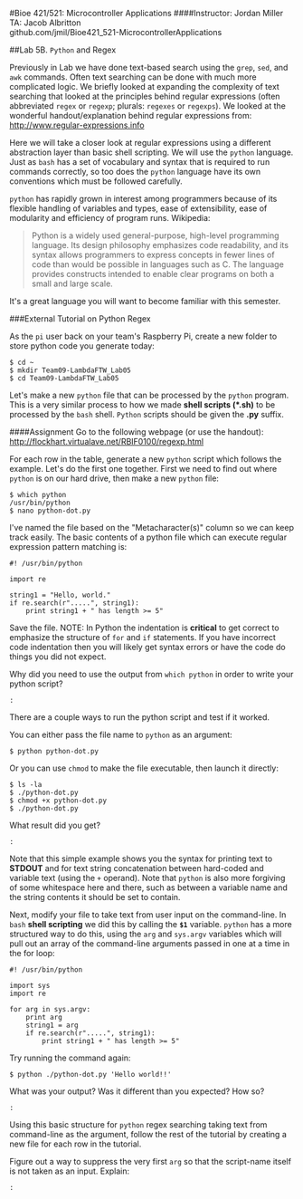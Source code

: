 #Bioe 421/521: Microcontroller Applications
####Instructor: Jordan Miller<br>TA: Jacob Albritton<br>github.com/jmil/Bioe421_521-MicrocontrollerApplications

##Lab 5B. `Python` and Regex

Previously in Lab we have done text-based search using the `grep`, `sed`, and `awk` commands. Often text searching can be done with much more complicated logic. We briefly looked at expanding the complexity of text searching that looked at the principles behind regular expressions (often abbreviated `regex` or `regexp`; plurals: `regexes` or `regexps`). We looked at the wonderful handout/explanation behind regular expressions from:
http://www.regular-expressions.info

Here we will take a closer look at regular expressions using a different abstraction layer than basic shell scripting. We will use the `python` language. Just as `bash` has a set of vocabulary and syntax that is required to run commands correctly, so too does the `python` language have its own conventions which must be followed carefully.

`python` has rapidly grown in interest among programmers because of its flexible handling of variables and types, ease of extensibility, ease of modularity and efficiency of program runs. Wikipedia:

> Python is a widely used general-purpose, high-level programming language. Its design philosophy emphasizes code readability, and its syntax allows programmers to express concepts in fewer lines of code than would be possible in languages such as C. The language provides constructs intended to enable clear programs on both a small and large scale.

It's a great language you will want to become familiar with this semester.


###External Tutorial on Python Regex

As the `pi` user back on your team's Raspberry Pi, create a new folder to store python code you generate today:

	$ cd ~
	$ mkdir Team09-LambdaFTW_Lab05
	$ cd Team09-LambdaFTW_Lab05

Let's make a new `python` file that can be processed by the `python` program. This is a very similar process to how we made **shell scripts (\*.sh)** to be processed by the `bash` shell. `Python` scripts should be given the **.py** suffix.


####Assignment
Go to the following webpage (or use the handout):
http://flockhart.virtualave.net/RBIF0100/regexp.html

For each row in the table, generate a new `python` script which follows the example. Let's do the first one together. First we need to find out where `python` is on our hard drive, then make a new `python` file:
	
	$ which python
	/usr/bin/python
	$ nano python-dot.py

I've named the file based on the "Metacharacter(s)" column so we can keep track easily. The basic contents of a python file which can execute regular expression pattern matching is:

	#! /usr/bin/python
	
	import re
	
	string1 = "Hello, world."
	if re.search(r".....", string1):
    	print string1 + " has length >= 5"

Save the file. NOTE: In Python the indentation is **critical** to get correct to emphasize the structure of `for` and `if` statements. If you have incorrect code indentation then you will likely get syntax errors or have the code do things you did not expect.

Why did you need to use the output from `which python` in order to write your python script?

	:

There are a couple ways to run the python script and test if it worked.

You can either pass the file name to `python` as an argument:

	$ python python-dot.py

Or you can use `chmod` to make the file executable, then launch it directly:

	$ ls -la
	$ ./python-dot.py
	$ chmod +x python-dot.py
	$ ./python-dot.py

What result did you get?

	:


Note that this simple example shows you the syntax for printing text to **STDOUT** and for text string concatenation between hard-coded and variable text (using the `+` operand). Note that `python` is also more forgiving of some whitespace here and there, such as between a variable name and the string contents it should be set to contain.

Next, modify your file to take text from user input on the command-line. In `bash` **shell scripting** we did this by calling the **`$1`** variable. `python` has a more structured way to do this, using the `arg` and `sys.argv` variables which will pull out an array of the command-line arguments passed in one at a time in the for loop:

	#! /usr/bin/python
	
	import sys
	import re
	
	for arg in sys.argv:
		print arg
		string1 = arg
		if re.search(r".....", string1):
    		print string1 + " has length >= 5"	

Try running the command again:

	$ python ./python-dot.py 'Hello world!!'

What was your output? Was it different than you expected? How so?

	:


Using this basic structure for `python` regex searching taking text from command-line as the argument, follow the rest of the tutorial by creating a new file for each row in the tutorial.

Figure out a way to suppress the very first `arg` so that the script-name itself is not taken as an input. Explain:

	:

